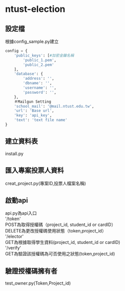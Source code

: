 # ntust-election

## 設定檔
根據config_sample.py建立
```py
config = {
    'public_keys': [#加密金鑰名稱
        'public_1.pem',
        'public_2.pem'
    ],
    'database': {
        'address': '',
        'dbname': '',
        'username': '',
        'password': '',
    },
    ＃Mailgun Setting
    'school_mail': '@mail.ntust.edu.tw',
    'url': 'Base url',
    'key': 'api_key',
    'text': 'text file name'
}
```
## 建立資料表
install.py

## 匯入專案投票人資料
creat_project.py(專案ID,投票人檔案名稱)

## 啟動api<br>
api.py為api入口
<br>
'/token' <br>POST為取得授權碼（project_id, student_id or cardID）<br>
         DELETE為更改授權碼使用狀態（token,project_id）<br>
'/elector' <br>GET為根據取得學生資料(project_id, student_id or cardID)<br>
'/verify' <br>GET為驗證該授權碼為可否使用之狀態(token,project_id)<br>

## 驗證授權碼擁有者
test_owner.py(Token,Project_id)

